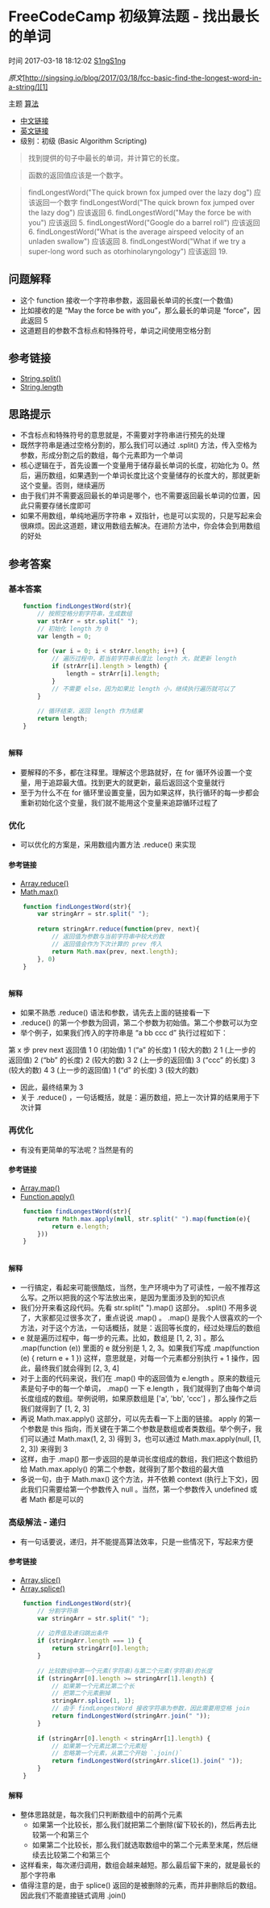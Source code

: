 # FreeCodeCamp 初级算法题 - 找出最长的单词

 时间 2017-03-18 18:12:02  [S1ngS1ng][0]

_原文_[http://singsing.io/blog/2017/03/18/fcc-basic-find-the-longest-word-in-a-string/][1]

 主题 [算法][2]

* [中文链接][3]
* [英文链接][4]
* 级别：初级 (Basic Algorithm Scripting)

> 找到提供的句子中最长的单词，并计算它的长度。

> 函数的返回值应该是一个数字。

> findLongestWord("The quick brown fox jumped over the lazy dog") 应该返回一个数字
> findLongestWord("The quick brown fox jumped over the lazy dog") 应该返回 6.
> findLongestWord("May the force be with you") 应该返回 5.
> findLongestWord("Google do a barrel roll") 应该返回 6.
> findLongestWord("What is the average airspeed velocity of an unladen swallow") 应该返回 8.
> findLongestWord("What if we try a super-long word such as otorhinolaryngology") 应该返回 19.

## 问题解释 

* 这个 function 接收一个字符串参数，返回最长单词的长度(一个数值)
* 比如接收的是 “May the force be with you”，那么最长的单词是 “force”，因此返回 5
* 这道题目的参数不含标点和特殊符号，单词之间使用空格分割

## 参考链接 

* [String.split()][5]
* [String.length][6]

## 思路提示 

* 不含标点和特殊符号的意思就是，不需要对字符串进行预先的处理
* 既然字符串是通过空格分割的，那么我们可以通过 .split() 方法，传入空格为参数，形成分割之后的数组，每个元素即为一个单词
* 核心逻辑在于，首先设置一个变量用于储存最长单词的长度，初始化为 0。然后，遍历数组，如果遇到一个单词长度比这个变量储存的长度大的，那就更新这个变量。否则，继续遍历
* 由于我们并不需要返回最长的单词是哪个，也不需要返回最长单词的位置，因此只需要存储长度即可
* 如果不用数组，单纯地遍历字符串 + 双指针，也是可以实现的，只是写起来会很麻烦。因此这道题，建议用数组去解决。在进阶方法中，你会体会到用数组的好处

## 参考答案 

### 基本答案 
```js
    function findLongestWord(str){
        // 按照空格分割字符串，生成数组
        var strArr = str.split(" ");
        // 初始化 length 为 0
        var length = 0;
    
        for (var i = 0; i < strArr.length; i++) {
            // 遍历过程中，若当前字符串长度比 length 大，就更新 length
            if (strArr[i].length > length) {
                length = strArr[i].length;
            }
            // 不需要 else，因为如果比 length 小，继续执行遍历就可以了
        }
        
        // 循环结束，返回 length 作为结果
        return length;
    }
    
```
#### 解释 

* 要解释的不多，都在注释里。理解这个思路就好，在 for 循环外设置一个变量，用于追踪最大值。找到更大的就更新，最后返回这个变量就行
* 至于为什么不在 for 循环里设置变量，因为如果这样，执行循环的每一步都会重新初始化这个变量，我们就不能用这个变量来追踪循环过程了

### 优化 

* 可以优化的方案是，采用数组内置方法 .reduce() 来实现 

#### 参考链接
* [Array.reduce()][7]
* [Math.max()][8]
```js
    function findLongestWord(str){
        var stringArr = str.split(" ");
    
        return stringArr.reduce(function(prev, next){
            // 返回值为参数与当前字符串中较大的数
            // 返回值会作为下次计算的 prev 传入
            return Math.max(prev, next.length);
        }, 0)
    }
    
```
#### 解释 

* 如果不熟悉 .reduce() 语法和参数，请先去上面的链接看一下
* .reduce() 的第一个参数为回调，第二个参数为初始值。第二个参数可以为空
* 举个例子，如果我们传入的字符串是 “a bb ccc d” 执行过程如下：

第 x 步 prev next 返回值 1 0 (初始值) 1 (“a” 的长度) 1 (较大的数) 2 1 (上一步的返回值) 2 (“bb” 的长度) 2 (较大的数) 3 2 (上一步的返回值) 3 (“ccc” 的长度) 3 (较大的数) 4 3 (上一步的返回值) 1 (“d” 的长度) 3 (较大的数) 

* 因此，最终结果为 3
* 关于 .reduce() ，一句话概括，就是：遍历数组，把上一次计算的结果用于下次计算

### 再优化 

* 有没有更简单的写法呢？当然是有的 

#### 参考链接
* [Array.map()][9]
* [Function.apply()][10]
```js
    function findLongestWord(str){
        return Math.max.apply(null, str.split(" ").map(function(e){
            return e.length;
        }))
    }
    
```
#### 解释 

* 一行搞定，看起来可能很酷炫，当然，生产环境中为了可读性，一般不推荐这么写。之所以把我的这个写法放出来，是因为里面涉及到的知识点
* 我们分开来看这段代码。先看 str.split(" ").map() 这部分。 .split() 不用多说了，大家都见过很多次了，重点说说 .map() 。 .map() 是我个人很喜欢的一个方法，对于这个方法，一句话概括，就是：返回等长度的，经过处理后的数组
* e 就是遍历过程中，每一步的元素。比如，数组是 [1, 2, 3] 。那么 .map(function (e)) 里面的 e 就分别是 1, 2, 3。如果我们写成 .map(function (e) { return e + 1 }) 这样，意思就是，对每一个元素都分别执行 + 1 操作，因此，最终我们就会得到 [2, 3, 4]
* 对于上面的代码来说，我们在 .map() 中的返回值为 e.length 。原来的数组元素是句子中的每一个单词， .map() 一下 e.length ，我们就得到了由每个单词长度组成的数组。举例说明，如果原数组是 ['a', 'bb', 'ccc'] ，那么操作之后我们就得到了 [1, 2, 3]
* 再说 Math.max.apply() 这部分，可以先去看一下上面的链接。 apply 的第一个参数是 this 指向，而关键在于第二个参数是数组或者类数组。举个例子，我们可以通过 Math.max(1, 2, 3) 得到 3，也可以通过 Math.max.apply(null, [1, 2, 3]) 来得到 3
* 这样，由于 .map() 那一步返回的是单词长度组成的数组，我们把这个数组扔给 Math.max.apply() 的第二个参数，就得到了那个数组的最大值
* 多说一句，由于 Math.max() 这个方法，并不依赖 context (执行上下文)，因此我们只需要给第一个参数传入 null 。当然，第一个参数传入 undefined 或者 Math 都是可以的

### 高级解法 - 递归 

* 有一句话要说，递归，并不能提高算法效率，只是一些情况下，写起来方便 

#### 参考链接
* [Array.slice()][11]
* [Array.splice()][12]
```js
    function findLongestWord(str){
        // 分割字符串
        var stringArr = str.split(" ");
    
        // 边界值及递归跳出条件
        if (stringArr.length === 1) {
            return stringArr[0].length;
        }
    
        // 比较数组中第一个元素(字符串)与第二个元素(字符串)的长度
        if (stringArr[0].length >= stringArr[1].length) {
            // 如果第一个元素比第二个长
            // 把第二个元素删掉
            stringArr.splice(1, 1);
            // 由于 findLongestWord 接收字符串为参数，因此需要用空格 join
            return findLongestWord(stringArr.join(" "));
        }
    
        if (stringArr[0].length < stringArr[1].length) {
            // 如果第一个元素比第二个元素短
            // 忽略第一个元素，从第二个开始 `.join()`
            return findLongestWord(stringArr.slice(1).join(" "));
        }
    }
```
#### 解释 

* 整体思路就是，每次我们只判断数组中的前两个元素 
  * 如果第一个比较长，那么我们就把第二个删除(留下较长的)，然后再去比较第一个和第三个
  * 如果第二个比较长，那么我们就选取数组中的第二个元素至末尾，然后继续去比较第二个和第三个
* 这样看来，每次递归调用，数组会越来越短。那么最后留下来的，就是最长的那个字符串
* 值得注意的是，由于 splice() 返回的是被删除的元素，而并非删除后的数组。因此我们不能直接链式调用 .join()

[0]: /sites/q22mEzq
[1]: http://singsing.io/blog/2017/03/18/fcc-basic-find-the-longest-word-in-a-string/?utm_source=tuicool&utm_medium=referral
[2]: /topics/11000083
[3]: https://www.freecodecamp.cn/challenges/find-the-longest-word-in-a-string
[4]: https://www.freecodecamp.com/challenges/find-the-longest-word-in-a-string
[5]: https://developer.mozilla.org/zh-CN/docs/Web/JavaScript/Reference/Global_Objects/String/split
[6]: https://developer.mozilla.org/zh-CN/docs/Web/JavaScript/Reference/Global_Objects/String/length
[7]: https://developer.mozilla.org/zh-CN/docs/Web/JavaScript/Reference/Global_Objects/Array/Reduce
[8]: https://developer.mozilla.org/zh-CN/docs/Web/JavaScript/Reference/Global_Objects/Math/max
[9]: https://developer.mozilla.org/zh-CN/docs/Web/JavaScript/Reference/Global_Objects/Array/map
[10]: https://developer.mozilla.org/zh-CN/docs/Web/JavaScript/Reference/Global_Objects/Function/apply
[11]: https://developer.mozilla.org/zh-CN/docs/Web/JavaScript/Reference/Global_Objects/Array/slice
[12]: https://developer.mozilla.org/zh-CN/docs/Web/JavaScript/Reference/Global_Objects/Array/splice